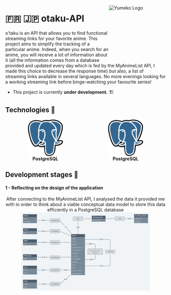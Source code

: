 <img src="https://cdn.discordapp.com/attachments/685246279495712889/816676785788813332/avatar.jpg" align="right"
     alt="Yumeko Logo" width="178" height="178">

# 🇫🇷 🇯🇵 otaku-API &nbsp;&nbsp;&nbsp;&nbsp;&nbsp;&nbsp;&nbsp;

o'taku is an API that allows you to find functional streaming links for your favorite anime. This project aims to simplify the tracking of a particular anime. Indeed, when you search for an anime, you will receive a lot of information about it (all the information comes from a database provided and updated every day which is fed by the MyAnimeList API, I made this choice to decrease the response time) but also, a list of streaming links available in several languages. No more evenings looking for a working streaming link before binge-watching your favourite series!

-   This project is currently **under development.** 🏗️

## Technologies 🌱

<div style="display:flex;justify-content:space-around;">
    <div style="display:flex;flex-direction:column;align-items:center;">
        <img src="./docs/images/pg.png" width="50%" alt="DCM v1">
        </img>
        <b>PostgreSQL</b>
    </div>
    <div style="display:flex;flex-direction:column;align-items:center;">
        <img src="./docs/images/pg.png" width="50%" alt="DCM v1">
        </img>
        <b>PostgreSQL</b>
    </div>
</div>

## Development stages 🚀

#### 1 - Reflecting on the design of the application

<div align="center">
    <figcaption align="center">After connecting to the MyAnimeList API, I analysed the data it provided me with in order to think about a viable conceptual data model to store this data efficiently in a PostgreSQL database</figcaption>
    <img src="./docs/dcm/DCM_v1.png" width='80%' alt="DCM v1">
</div>
